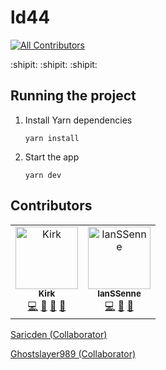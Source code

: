 # ld44
[![All Contributors](https://img.shields.io/badge/all_contributors-2-orange.svg?style=flat-square)](#contributors)

:shipit: :shipit: :shipit:

## Running the project

1. Install Yarn dependencies

    ```
    yarn install
    ```

1. Start the app

    ```
    yarn dev
    ```

## Contributors

<!-- ALL-CONTRIBUTORS-LIST:START - Do not remove or modify this section -->
<!-- prettier-ignore -->
<table><tr><td align="center"><a href="http://saricden.com/"><img src="https://avatars2.githubusercontent.com/u/7004280?v=4" width="100px;" alt="Kirk"/><br /><sub><b>Kirk</b></sub></a><br /><a href="https://github.com/trezy-studios/ld44/commits?author=saricden" title="Code">💻</a> <a href="#design-saricden" title="Design">🎨</a> <a href="#ideas-saricden" title="Ideas, Planning, & Feedback">🤔</a> <a href="#review-saricden" title="Reviewed Pull Requests">👀</a></td><td align="center"><a href="https://github.com/IanSSenne"><img src="https://avatars2.githubusercontent.com/u/48780301?v=4" width="100px;" alt="IanSSenne"/><br /><sub><b>IanSSenne</b></sub></a><br /><a href="https://github.com/trezy-studios/ld44/commits?author=IanSSenne" title="Code">💻</a> <a href="#ideas-IanSSenne" title="Ideas, Planning, & Feedback">🤔</a> <a href="#review-IanSSenne" title="Reviewed Pull Requests">👀</a></td></tr></table>

<!-- ALL-CONTRIBUTORS-LIST:END -->
[Saricden (Collaborator)](https://github.com/saricden)

[Ghostslayer989 (Collaborator)](https://github.com/ghostslayer989)
